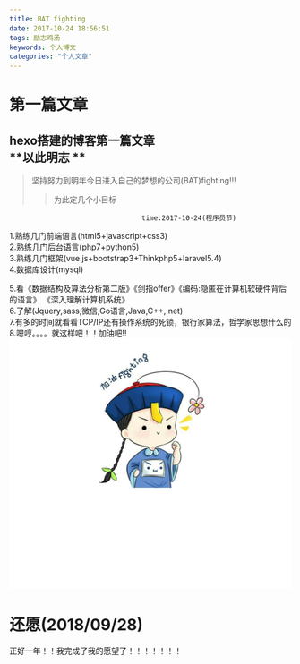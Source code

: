 ```yaml
---
title: BAT fighting
date: 2017-10-24 18:56:51
tags: 励志鸡汤
keywords: 个人博文
categories: "个人文章"
---
```

# 第一篇文章

**hexo搭建的博客第一篇文章**  
**以此明志 **  
-------------
>坚持努力到明年今日进入自己的梦想的公司(BAT)fighting!!!  
>>为此定几个小目标  

                                     time:2017-10-24(程序员节)   
1.熟练几门前端语言(html5+javascript+css3)    
2.熟练几门后台语言(php7+python5)  
3.熟练几门框架(vue.js+bootstrap3+Thinkphp5+laravel5.4)   
4.数据库设计(mysql)  
<!--more-->
5.看《数据结构及算法分析第二版》《剑指offer》《编码:隐匿在计算机软硬件背后的语言》
《深入理解计算机系统》  
6.了解(Jquery,sass,微信,Go语言,Java,C++,.net)  
7.有多的时间就看看TCP/IP还有操作系统的死锁，银行家算法，哲学家思想什么的 
8.嗯哼。。。。就这样吧！！加油吧!!  
![image](https://github.com/yuhongjing/img-folder/raw/master/img/%5BGIRAP3@T9%7DVCXDPO9Y522F.png)  
# 还愿(2018/09/28)
正好一年！！我完成了我的愿望了！！！！！！！
  
         